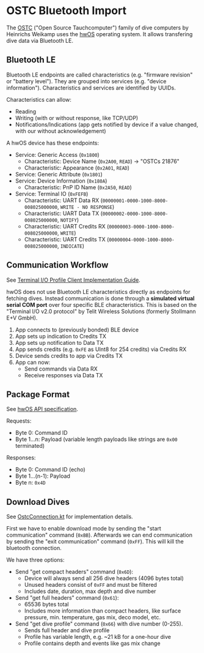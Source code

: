# OSTC Bluetooth Import
The [OSTC](https://heinrichsweikamp.com/index.php/) ("Open Source Tauchcomputer") family of dive computers by Heinrichs
Weikamp uses the [hwOS](https://code.heinrichsweikamp.com/public/hwos_code/file/tip) operating system. It 
allows transfering dive data via Bluetooth LE.


## Bluetooth LE
Bluetooth LE endpoints are called characteristics (e.g. "firmware revision" or "battery level"). They are grouped into services (e.g. "device information"). Characteristics and services are identified by UUIDs. 

Characteristics can allow:
- Reading
- Writing (with or without response, like TCP/UDP)
- Notifications/Indications (app gets notified by device if a value changed, with our without acknowledgement)

A hwOS device has these endpoints:
- Service: Generic Access (`0x1800`)
    - Characteristic: Device Name (`0x2A00`, `READ`) &rarr; "OSTCs 21876"
    - Characteristic: Appearance (`0x2A01`, `READ`)
- Service: Generic Attribute (`0x1801`)
- Service: Device Information (`0x180A`)
    - Characteristic: PnP ID Name (`0x2A50`, `READ`)
- Service: Terminal IO (`0xFEFB`)
    - Characteristic: UART Data RX (`00000001-0000-1000-8000-008025000000`, `WRITE - NO RESPONSE`)
    - Characteristic: UART Data TX (`00000002-0000-1000-8000-008025000000`, `NOTIFY`)
    - Characteristic: UART Credits RX (`00000003-0000-1000-8000-008025000000`, `WRITE`)
    - Characteristic: UART Credits TX (`00000004-0000-1000-8000-008025000000`, `INDICATE`)


## Communication Workflow
See [Terminal I/O Profile Client Implementation Guide](http://www.iot.com.tr/uploads/pdf/TIO_Implementation_Guide_r05.pdf).

hwOS does not use Bluetooth LE characteristics directly as endpoints for fetching dives. Instead communication is done
through a **simulated virtual serial COM port** over four specific BLE characteristics. This is based on the
"Terminal I/O v2.0 protocol" by Telit Wireless Solutions (formerly Stollmann E+V GmbH).

1. App connects to (previously bonded) BLE device
2. App sets up indication to Credits TX
3. App sets up notification to Data TX
4. App sends credits (e.g. `0xFE` as UInt8 for 254 credits) via Credits RX
5. Device sends credits to app via Credits TX
6. App can now:
    - Send commands via Data RX
    - Receive responses via Data TX


## Package Format
See [hwOS API specification](https://code.heinrichsweikamp.com/public/hwos_code/raw-file/tip/doc/hwos_interface.pdf).

Requests:
- Byte 0: Command ID
- Byte 1...n: Payload (variable length payloads like strings are `0x00` terminated)

Responses:
- Byte 0: Command ID (echo)
- Byte 1...(n-1): Payload
- Byte n: `0x4D`


## Download Dives
See [OstcConnection.kt](../data/src/main/kotlin/cloud/mike/divelog/data/importer/ostc/OstcConnection.kt) for
implementation details.

First we have to enable download mode by sending the "start communication" command (`0xBB`). Afterwards we can end
communication by sending the "exit communication" command (`0xFF`). This will kill the bluetooth connection.

We have three options:
- Send "get compact headers" command (`0x6D`):
    - Device will always send all 256 dive headers (4096 bytes total)
    - Unused headers consist of `0xFF` and must be filtered
    - Includes date, duration, max depth and dive number
- Send "get full headers" command (`0x61`):
    - 65536 bytes total
    - Includes more information than compact headers, like surface pressure, min. temperature, gas mix, deco model, etc.
- Send "get dive profile" command (`0x66`) with dive number (0-255).
    - Sends full header and dive profile
    - Profile has variable length, e.g. ~21 kB for a one-hour dive
    - Profile contains depth and events like gas mix change
